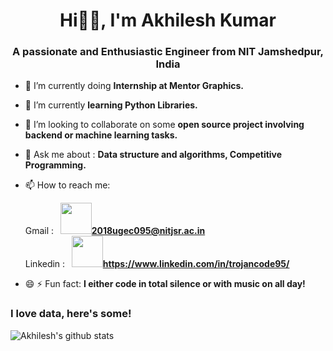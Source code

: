 <h1 align="center">Hi👋🏻, I'm Akhilesh Kumar</h1>
<h3 align="center">A passionate and Enthusiastic Engineer from NIT Jamshedpur, India</h3>

<p></p>

<!--
**trojancode95/trojancode95** is a ✨ _special_ ✨ repository because its `README.md` (this file) appears on your GitHub profile.
- [![Top Langs](https://github-readme-stats.vercel.app/api/top-langs/?username=trojancode95)](https://github.com/trojancode95/github-readme-stats)


-->

- 🔭 I’m currently doing **Internship at Mentor Graphics.**
- 🌱 I’m currently **learning Python Libraries.**
- 👯 I’m looking to collaborate on some **open source project involving backend or machine learning tasks.**
- 💬 Ask me about : **Data structure and algorithms, Competitive Programming.**
- 📫 How to reach me: 

  Gmail : **&nbsp; <a href="mailto:2018ugec095@nitjsr.ac.in" target="_blank" rel="noopener noreferrer"><img src="https://img.icons8.com/plasticine/100/000000/gmail.png"  width="50" /></a>2018ugec095@nitjsr.ac.in**  
  Linkedin : **&nbsp; <a href="https://www.linkedin.com/in/trojancode95/" target="_blank" rel="noopener noreferrer"><img src="https://img.icons8.com/plasticine/100/000000/linkedin.png" width="50" /></a>https://www.linkedin.com/in/trojancode95/**
  
  
- 😄 ⚡ Fun fact: **I either code in total silence or with music on all day!**

### I love data, here's some!

![Akhilesh's github stats](https://github-readme-stats.vercel.app/api?username=trojancode95&count_private=true&show_icons=true&include_all_commits=true&theme=radical&hide=stars)



